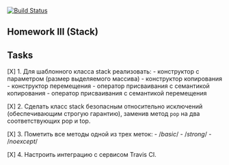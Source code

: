 [![Build Status](https://travis-ci.org/SimonRussia/HW_Stack_03.svg?branch=master)](https://travis-ci.org/SimonRussia/HW_Stack_03)
## Homework III (Stack)

## Tasks
[X] 1. Для шаблонного класса stack реализовать:
	- конструктор с параметром (размер выделяемого массива)
	- конструктор копирования
	- конструктор перемещения
	- оператор присваивания с семантикой копирования
	- оператор присваивания с семантикой перемещения

[X] 2. Сделать класс stack безопасным относительно исключений (обеспечивающим строгую гарантию), заменив метод `pop` на два соответствующих pop и top.

[X] 3. Пометить все методы одной из трех меток:
	- /*basic*/
	- /*strong*/
	- /*noexcept*/

[X] 4. Настроить интеграцию с сервисом Travis CI.